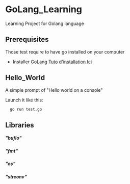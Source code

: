 # GoLang_Learning

Learning Project for Golang language




## Prerequisites

Those test require to have go installed on your computer

- Installer GoLang [Tuto d'installation Ici](https://devopssec.fr/article/configurer-environnement-golang)

## Hello_World

A simple prompt of "Hello world on a console"

Launch it like this:

```bash
  go run test.go
```
## Libraries

##### "bufio"
##### "fmt"
##### "os"
##### "strconv"
